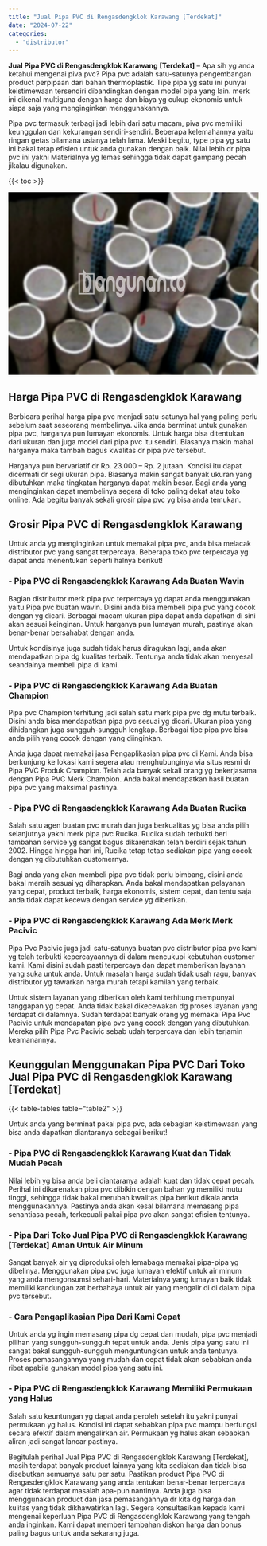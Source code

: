 ```yaml
---
title: "Jual Pipa PVC di Rengasdengklok Karawang [Terdekat]"
date: "2024-07-22"
categories: 
  - "distributor"
---
```


**Jual Pipa PVC di Rengasdengklok Karawang \[Terdekat\]** – Apa sih yg anda ketahui mengenai piva pvc? Pipa pvc adalah satu-satunya pengembangan product perpipaan dari bahan thermoplastik. Tipe pipa yg satu ini punyai keistimewaan tersendiri dibandingkan dengan model pipa yang lain. merk ini dikenal multiguna dengan harga dan biaya yg cukup ekonomis untuk siapa saja yang menginginkan menggunakannya.

Pipa pvc termasuk terbagi jadi lebih dari satu macam, piva pvc memiliki keunggulan dan kekurangan sendiri-sendiri. Beberapa kelemahannya yaitu ringan getas bilamana usianya telah lama. Meski begitu, type pipa yg satu ini bakal tetap efisien untuk anda gunakan dengan baik. Nilai lebih dr pipa pvc ini yakni Materialnya yg lemas sehingga tidak dapat gampang pecah jikalau digunakan.

{{< toc >}}

![Jual Pipa PVC di Rengasdengklok Karawang [Terdekat]](/images/jaul-pipa-pvc-36.png)

## Harga Pipa PVC di Rengasdengklok Karawang

Berbicara perihal harga pipa pvc menjadi satu-satunya hal yang paling perlu sebelum saat seseorang membelinya. Jika anda berminat untuk gunakan pipa pvc, harganya pun lumayan ekonomis. Untuk harga bisa ditentukan dari ukuran dan juga model dari pipa pvc itu sendiri. Biasanya makin mahal harganya maka tambah bagus kwalitas dr pipa pvc tersebut.

Harganya pun bervariatif dr Rp. 23.000 – Rp. 2 jutaan. Kondisi itu dapat dicermati dr segi ukuran pipa. Biasanya makin sangat banyak ukuran yang dibutuhkan maka tingkatan harganya dapat makin besar. Bagi anda yang menginginkan dapat membelinya segera di toko paling dekat atau toko online. Ada begitu banyak sekali grosir pipa pvc yg bisa anda temukan.

## Grosir Pipa PVC di Rengasdengklok Karawang

Untuk anda yg menginginkan untuk memakai pipa pvc, anda bisa melacak distributor pvc yang sangat terpercaya. Beberapa toko pvc terpercaya yg dapat anda menentukan seperti halnya berikut!

### \- Pipa PVC di Rengasdengklok Karawang Ada Buatan Wavin

Bagian distributor merk pipa pvc terpercaya yg dapat anda menggunakan yaitu Pipa pvc buatan wavin. Disini anda bisa membeli pipa pvc yang cocok dengan yg dicari. Berbagai macam ukuran pipa dapat anda dapatkan di sini akan sesuai keinginan. Untuk harganya pun lumayan murah, pastinya akan benar-benar bersahabat dengan anda.

Untuk kondisinya juga sudah tidak harus diragukan lagi, anda akan mendapatkan pipa dg kualitas terbaik. Tentunya anda tidak akan menyesal seandainya membeli pipa di kami.

### \- Pipa PVC di Rengasdengklok Karawang Ada Buatan Champion

Pipa pvc Champion terhitung jadi salah satu merk pipa pvc dg mutu terbaik. Disini anda bisa mendapatkan pipa pvc sesuai yg dicari. Ukuran pipa yang dihidangkan juga sungguh-sungguh lengkap. Berbagai tipe pipa pvc bisa anda pilih yang cocok dengan yang diinginkan.

Anda juga dapat memakai jasa Pengaplikasian pipa pvc di Kami. Anda bisa berkunjung ke lokasi kami segera atau menghubunginya via situs resmi dr Pipa PVC Produk Champion. Telah ada banyak sekali orang yg bekerjasama dengan Pipa PVC Merk Champion. Anda bakal mendapatkan hasil buatan pipa pvc yang maksimal pastinya.

### \- Pipa PVC di Rengasdengklok Karawang Ada Buatan Rucika

Salah satu agen buatan pvc murah dan juga berkualitas yg bisa anda pilih selanjutnya yakni merk pipa pvc Rucika. Rucika sudah terbukti beri tambahan service yg sangat bagus dikarenakan telah berdiri sejak tahun 2002. Hingga hingga hari ini, Rucika tetap tetap sediakan pipa yang cocok dengan yg dibutuhkan customernya.

Bagi anda yang akan membeli pipa pvc tidak perlu bimbang, disini anda bakal meraih sesuai yg diharapkan. Anda bakal mendapatkan pelayanan yang cepat, product terbaik, harga ekonomis, sistem cepat, dan tentu saja anda tidak dapat kecewa dengan service yg diberikan.

### \- Pipa PVC di Rengasdengklok Karawang Ada Merk Merk Pacivic

Pipa Pvc Pacivic juga jadi satu-satunya buatan pvc distributor pipa pvc kami yg telah terbukti kepercayaannya di dalam mencukupi kebutuhan customer kami. Kami disini sudah pasti terpercaya dan dapat memberikan layanan yang suka untuk anda. Untuk masalah harga sudah tidak usah ragu, banyak distributor yg tawarkan harga murah tetapi kamilah yang terbaik.

Untuk sistem layanan yang diberikan oleh kami terhitung mempunyai tanggapan yg cepat. Anda tidak bakal dikecewakan dg proses layanan yang terdapat di dalamnya. Sudah terdapat banyak orang yg memakai Pipa Pvc Pacivic untuk mendapatan pipa pvc yang cocok dengan yang dibutuhkan. Mereka pilih Pipa Pvc Pacivic sebab udah terpercaya dan lebih terjamin keamanannya.

## Keunggulan Menggunakan Pipa PVC Dari Toko Jual Pipa PVC di Rengasdengklok Karawang \[Terdekat\]

{{< table-tables table="table2" >}}

Untuk anda yang berminat pakai pipa pvc, ada sebagian keistimewaan yang bisa anda dapatkan diantaranya sebagai berikut!

### \- Pipa PVC di Rengasdengklok Karawang Kuat dan Tidak Mudah Pecah

Nilai lebih yg bisa anda beli diantaranya adalah kuat dan tidak cepat pecah. Perihal ini dikarenakan pipa pvc dibikin dengan bahan yg memiliki mutu tinggi, sehingga tidak bakal merubah kwalitas pipa berikut dikala anda menggunakannya. Pastinya anda akan kesal bilamana memasang pipa senantiasa pecah, terkecuali pakai pipa pvc akan sangat efisien tentunya.

### \- Pipa Dari Toko Jual Pipa PVC di Rengasdengklok Karawang \[Terdekat\] Aman Untuk Air Minum

Sangat banyak air yg diproduksi oleh lemabaga memakai pipa-pipa yg dibelinya. Menggunakan pipa pvc juga lumayan efektif untuk air minum yang anda mengonsumsi sehari-hari. Materialnya yang lumayan baik tidak memiliki kandungan zat berbahaya untuk air yang mengalir di di dalam pipa pvc tersebut.

### \- Cara Pengaplikasian Pipa Dari Kami Cepat

Untuk anda yg ingin memasang pipa dg cepat dan mudah, pipa pvc menjadi pilihan yang sungguh-sungguh tepat untuk anda. Jenis pipa yang satu ini sangat bakal sungguh-sungguh menguntungkan untuk anda tentunya. Proses pemasangannya yang mudah dan cepat tidak akan sebabkan anda ribet apabila gunakan model pipa yang satu ini.

### \- Pipa PVC di Rengasdengklok Karawang Memiliki Permukaan yang Halus

Salah satu keuntungan yg dapat anda peroleh setelah itu yakni punyai permukaan yg halus. Kondisi ini dapat sebabkan pipa pvc mampu berfungsi secara efektif dalam mengalirkan air. Permukaan yg halus akan sebabkan aliran jadi sangat lancar pastinya.

Begitulah perihal Jual Pipa PVC di Rengasdengklok Karawang \[Terdekat\], masih terdapat banyak product lainnya yang kita sediakan dan tidak bisa disebutkan semuanya satu per satu. Pastikan product Pipa PVC di Rengasdengklok Karawang yang anda tentukan benar-benar terpercaya agar tidak terdapat masalah apa-pun nantinya. Anda juga bisa menggunakan product dan jasa pemasangannya dr kita dg harga dan kulitas yang tidak dikhawatirkan lagi. Segera konsultasikan kepada kami mengenai keperluan Pipa PVC di Rengasdengklok Karawang yang tengah anda inginkan. Kami dapat memberi tambahan diskon harga dan bonus paling bagus untuk anda sekarang juga.
